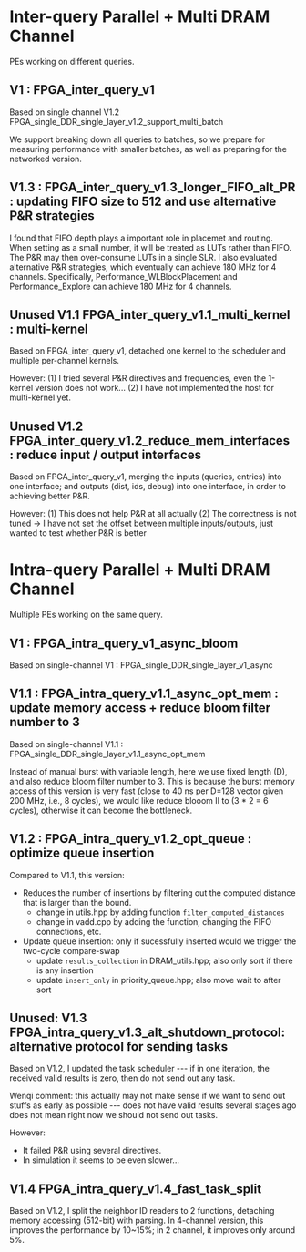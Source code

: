 # Inter-query Parallel + Multi DRAM Channel

PEs working on different queries.

## V1 : FPGA_inter_query_v1

Based on single channel V1.2 FPGA_single_DDR_single_layer_v1.2_support_multi_batch

We support breaking down all queries to batches, so we prepare for measuring performance with smaller batches, as well as preparing for the networked version.

## V1.3 : FPGA_inter_query_v1.3_longer_FIFO_alt_PR : updating FIFO size to 512 and use alternative P&R strategies

I found that FIFO depth plays a important role in placemet and routing. When setting as a small number, it will be treated as LUTs rather than FIFO. The P&R may then over-consume LUTs in a single SLR. I also evaluated alternative P&R strategies, which eventually can achieve 180 MHz for 4 channels. Specifically, Performance_WLBlockPlacement and Performance_Explore can achieve 180 MHz for 4 channels.

## Unused V1.1 FPGA_inter_query_v1.1_multi_kernel : multi-kernel

Based on FPGA_inter_query_v1, detached one kernel to the scheduler and multiple per-channel kernels.

However:
(1) I tried several P&R directives and frequencies, even the 1-kernel version does not work...
(2) I have not implemented the host for multi-kernel yet.

## Unused V1.2 FPGA_inter_query_v1.2_reduce_mem_interfaces : reduce input / output interfaces

Based on FPGA_inter_query_v1, merging the inputs (queries, entries) into one interface; and outputs (dist, ids, debug) into one interface, in order to achieving better P&R.

However:
(1) This does not help P&R at all actually
(2) The correctness is not tuned -> I have not set the offset between multiple inputs/outputs, just wanted to test whether P&R is better


# Intra-query Parallel + Multi DRAM Channel

Multiple PEs working on the same query.


## V1 : FPGA_intra_query_v1_async_bloom

Based on single-channel V1 : FPGA_single_DDR_single_layer_v1_async

## V1.1 : FPGA_intra_query_v1.1_async_opt_mem : update memory access + reduce bloom filter number to 3

Based on single-channel V1.1 : FPGA_single_DDR_single_layer_v1.1_async_opt_mem

Instead of manual burst with variable length, here we use fixed length (D), and also reduce bloom filter number to 3. This is because the burst memory access of this version is very fast (close to 40 ns per D=128 vector given 200 MHz, i.e., 8 cycles), we would like reduce blooom II to (3 * 2 = 6 cycles), otherwise it can become the bottleneck.

## V1.2 : FPGA_intra_query_v1.2_opt_queue : optimize queue insertion

Compared to V1.1, this version: 
* Reduces the number of insertions by filtering out the computed distance that is larger than the bound.
  * change in utils.hpp by adding function `filter_computed_distances`
  * change in vadd.cpp by adding the function, changing the FIFO connections, etc.
* Update queue insertion: only if sucessfully inserted would we trigger the two-cycle compare-swap
  * update `results_collection` in DRAM_utils.hpp; also only sort if there is any insertion
  * update `insert_only` in priority_queue.hpp; also move wait to after sort


## Unused: V1.3 FPGA_intra_query_v1.3_alt_shutdown_protocol: alternative protocol for sending tasks

Based on V1.2, I updated the task scheduler --- if in one iteration, the received valid results is zero, then do not send out any task. 

Wenqi comment: this actually may not make sense if we want to send out stuffs as early as possible --- does not have valid results several stages ago does not mean right now we should not send out tasks. 

However: 
* It failed P&R using several directives.
* In simulation it seems to be even slower...

## V1.4 FPGA_intra_query_v1.4_fast_task_split

Based on V1.2, I split the neighbor ID readers to 2 functions, detaching memory accessing (512-bit) with parsing. In 4-channel version, this improves the performance by 10~15%; in 2 channel, it improves only around 5%.